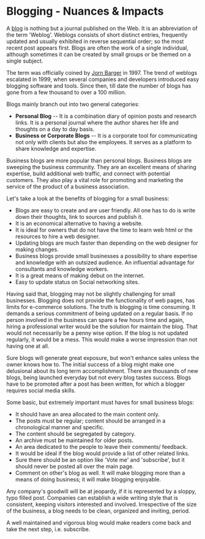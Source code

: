 # Blogging - Nuances & Impacts

A <a href="http://en.wikipedia.org/wiki/Blog">blog</a> is nothing but a journal published on the Web. It is an abbreviation of the term 'Weblog'. Weblogs consists of short distinct entries, frequently updated and usually exhibited in reverse sequential order; so the most recent post appears first. Blogs are often the work of a single individual, although sometimes it can be created by small groups or be themed on a single subject. 

The term was officially coined by <a href="http://en.wikipedia.org/wiki/Jorn_Barger">Jorn Barger</a> in 1997. The trend of weblogs escalated in 1999, when several companies and developers introduced easy blogging software and tools. Since then, till date the number of blogs has gone from a few thousand to over a 100 million.

Blogs mainly branch out into two general categories:

- <strong>Personal Blog</strong> -- It is a combination diary of opinion posts and research links. It is a personal journal where the author shares her life and thoughts on a day to day basis.
- <strong>Business or Corporate Blogs</strong> -- It is a corporate tool for communicating not only with clients but also the employees. It serves as a platform to share knowledge and expertise.

Business blogs are more popular than personal blogs. Business blogs are sweeping the business community. They are an excellent means of sharing expertise, build additional web traffic, and connect with potential customers. They also play a vital role for promoting and marketing the service of the product of a business association.

Let's take a look at the benefits of blogging for a small business:

- Blogs are easy to create and are user friendly. All one has to do is write down their thoughts, link to sources and publish it.
- It is an economical alternative to having a website.
- It is ideal for owners that do not have the time to learn web html or the resources to hire a web designer.
- Updating blogs are much faster than depending on the web designer for making changes.
- Business blogs provide small businesses a possibility to share expertise and knowledge with an outsized audience. An influential advantage for consultants and knowledge workers.
- It is a great means of making debut on the internet.
- Easy to update status on Social networking sites. 

Having said that, blogging may not be slightly challenging for small businesses. Blogging does not provide the functionality of web pages, has limits for e-commerce solutions. The truth is blogging is time consuming. It demands a serious commitment of being updated on a regular basis. If no person involved in the business can spare a few hours time and again, hiring a professional writer would be the solution for maintain the blog. That would not necessarily be a penny wise option. If the blog is not updated regularly, it would be a mess. This would make a worse impression than not having one at all.

Sure blogs will generate great exposure, but won't enhance sales unless the owner knows how to. The initial success of a blog might make one delusional about its long term accomplishment. There are thousands of new blogs, being launched everyday but not every blog tastes success. Blogs have to be promoted after a post has been written, for which a blogger requires social media skills.

Some basic, but extremely important must haves for small business blogs:

- It should have an area allocated to the main content only.
- The posts must be regular; content should be arranged in a chronological manner and specific.
- The content should be segregated by category.
- An archive must be maintained for older posts.
- An area dedicated to the people to leave their comments/ feedback.
- It would be ideal if the blog would provide a list of other related links.
- Sure there should be an option like 'Vote me' and 'subscribe', but it should never be posted all over the main page.
- Comment on other's blog as well. It will make blogging more than a means of doing business; it will make blogging enjoyable.

Any company's goodwill will be at jeopardy, if it is represented by a sloppy, typo filled post. Companies can establish a wide writing style that is consistent, keeping visitors interested and involved. Irrespective of the size of the business, a blog needs to be clean, organized and inviting, period. 

A well maintained and vigorous blog would make readers come back and take the next step, i.e. subscribe.
